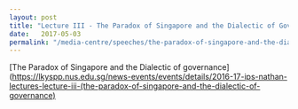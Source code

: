 ```yaml
---
layout: post
title: "Lecture III - The Paradox of Singapore and the Dialectic of Governance, 3 May 2017"
date:   2017-05-03
permalink: "/media-centre/speeches/the-paradox-of-singapore-and-the-dialectic-of-governance/"
---
```





[The Paradox of Singapore and the Dialectic of governance](https://lkyspp.nus.edu.sg/news-events/events/details/2016-17-ips-nathan-lectures-lecture-iii-(the-paradox-of-singapore-and-the-dialectic-of-governance)
